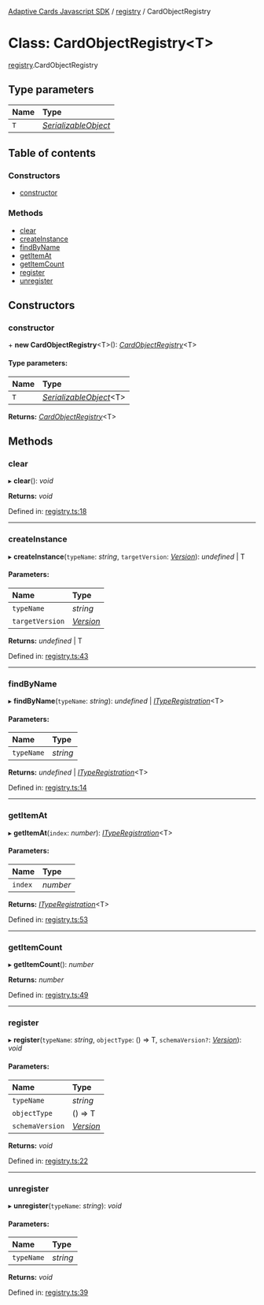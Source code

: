 [Adaptive Cards Javascript SDK](../README.md) / [registry](../modules/registry.md) / CardObjectRegistry

# Class: CardObjectRegistry<T\>

[registry](../modules/registry.md).CardObjectRegistry

## Type parameters

| Name | Type                                                        |
| :--- | :---------------------------------------------------------- |
| `T`  | [_SerializableObject_](serialization.serializableobject.md) |

## Table of contents

### Constructors

- [constructor](registry.cardobjectregistry.md#constructor)

### Methods

- [clear](registry.cardobjectregistry.md#clear)
- [createInstance](registry.cardobjectregistry.md#createinstance)
- [findByName](registry.cardobjectregistry.md#findbyname)
- [getItemAt](registry.cardobjectregistry.md#getitemat)
- [getItemCount](registry.cardobjectregistry.md#getitemcount)
- [register](registry.cardobjectregistry.md#register)
- [unregister](registry.cardobjectregistry.md#unregister)

## Constructors

### constructor

\+ **new CardObjectRegistry**<T\>(): [_CardObjectRegistry_](registry.cardobjectregistry.md)<T\>

#### Type parameters:

| Name | Type                                                            |
| :--- | :-------------------------------------------------------------- |
| `T`  | [_SerializableObject_](serialization.serializableobject.md)<T\> |

**Returns:** [_CardObjectRegistry_](registry.cardobjectregistry.md)<T\>

## Methods

### clear

▸ **clear**(): _void_

**Returns:** _void_

Defined in: [registry.ts:18](https://github.com/microsoft/AdaptiveCards/blob/0938a1f10/source/nodejs/adaptivecards/src/registry.ts#L18)

---

### createInstance

▸ **createInstance**(`typeName`: _string_, `targetVersion`: [_Version_](serialization.version.md)): _undefined_ \| T

#### Parameters:

| Name            | Type                                  |
| :-------------- | :------------------------------------ |
| `typeName`      | _string_                              |
| `targetVersion` | [_Version_](serialization.version.md) |

**Returns:** _undefined_ \| T

Defined in: [registry.ts:43](https://github.com/microsoft/AdaptiveCards/blob/0938a1f10/source/nodejs/adaptivecards/src/registry.ts#L43)

---

### findByName

▸ **findByName**(`typeName`: _string_): _undefined_ \| [_ITypeRegistration_](../interfaces/registry.ityperegistration.md)<T\>

#### Parameters:

| Name       | Type     |
| :--------- | :------- |
| `typeName` | _string_ |

**Returns:** _undefined_ \| [_ITypeRegistration_](../interfaces/registry.ityperegistration.md)<T\>

Defined in: [registry.ts:14](https://github.com/microsoft/AdaptiveCards/blob/0938a1f10/source/nodejs/adaptivecards/src/registry.ts#L14)

---

### getItemAt

▸ **getItemAt**(`index`: _number_): [_ITypeRegistration_](../interfaces/registry.ityperegistration.md)<T\>

#### Parameters:

| Name    | Type     |
| :------ | :------- |
| `index` | _number_ |

**Returns:** [_ITypeRegistration_](../interfaces/registry.ityperegistration.md)<T\>

Defined in: [registry.ts:53](https://github.com/microsoft/AdaptiveCards/blob/0938a1f10/source/nodejs/adaptivecards/src/registry.ts#L53)

---

### getItemCount

▸ **getItemCount**(): _number_

**Returns:** _number_

Defined in: [registry.ts:49](https://github.com/microsoft/AdaptiveCards/blob/0938a1f10/source/nodejs/adaptivecards/src/registry.ts#L49)

---

### register

▸ **register**(`typeName`: _string_, `objectType`: () => T, `schemaVersion?`: [_Version_](serialization.version.md)): _void_

#### Parameters:

| Name            | Type                                  |
| :-------------- | :------------------------------------ |
| `typeName`      | _string_                              |
| `objectType`    | () => T                               |
| `schemaVersion` | [_Version_](serialization.version.md) |

**Returns:** _void_

Defined in: [registry.ts:22](https://github.com/microsoft/AdaptiveCards/blob/0938a1f10/source/nodejs/adaptivecards/src/registry.ts#L22)

---

### unregister

▸ **unregister**(`typeName`: _string_): _void_

#### Parameters:

| Name       | Type     |
| :--------- | :------- |
| `typeName` | _string_ |

**Returns:** _void_

Defined in: [registry.ts:39](https://github.com/microsoft/AdaptiveCards/blob/0938a1f10/source/nodejs/adaptivecards/src/registry.ts#L39)
